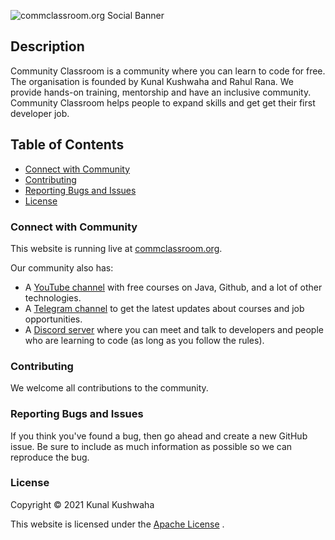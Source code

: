 ![commclassroom.org Social Banner](https://commclassroom.org/assets/img/logo2.jpg)
 
## Description
Community Classroom is a community where you can learn to code for free. The organisation is founded by Kunal Kushwaha and Rahul Rana. We provide hands-on training, mentorship and have an inclusive community.
Community Classroom helps people to expand skills and get get their first developer job.
## Table of Contents
- [Connect with Community](#connect-with-community)
- [Contributing](#contributing)
- [Reporting Bugs and Issues](#reporting-bugs-and-issues)
- [License](#license)

### Connect with Community
This website is running live at [commclassroom.org](https://commclassroom.org/).

Our community also has:

- A [YouTube channel](https://www.youtube.com/c/KunalKushwaha) with free courses on Java, Github, and a lot of other technologies.
- A [Telegram channel](https://t.me/commclassroom) to get the latest updates about courses and job opportunities.
- A [Discord server](https://discord.io/commclassroom) where you can meet and talk to developers and people who are learning to code (as long as you follow the rules).

### Contributing

We welcome all contributions to the community.

### Reporting Bugs and Issues
If you think you've found a bug, then go ahead and create a new GitHub issue. Be sure to include as much information as possible so we can reproduce the bug.

### License

Copyright © 2021 Kunal Kushwaha

This website is licensed under the [Apache License](LICENSE.md) .


